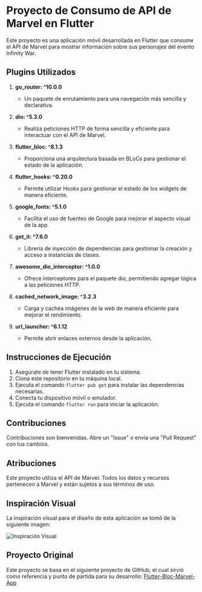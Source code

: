 # Proyecto de Consumo de API de Marvel en Flutter

Este proyecto es una aplicación móvil desarrollada en Flutter que consume el API de Marvel para mostrar información sobre sus personajes del evento Infinity War.

## Plugins Utilizados

1. **go_router: ^10.0.0**
   - Un paquete de enrutamiento para una navegación más sencilla y declarativa.

2. **dio: ^5.3.0**
   - Realiza peticiones HTTP de forma sencilla y eficiente para interactuar con el API de Marvel.

3. **flutter_bloc: ^8.1.3**
   - Proporciona una arquitectura basada en BLoCs para gestionar el estado de la aplicación.

4. **flutter_hooks: ^0.20.0**
   - Permite utilizar Hooks para gestionar el estado de los widgets de manera eficiente.

5. **google_fonts: ^5.1.0**
   - Facilita el uso de fuentes de Google para mejorar el aspecto visual de la app.

6. **get_it: ^7.6.0**
   - Librería de inyección de dependencias para gestionar la creación y acceso a instancias de clases.

7. **awesome_dio_interceptor: ^1.0.0**
   - Ofrece interceptores para el paquete dio, permitiendo agregar lógica a las peticiones HTTP.

8. **cached_network_image: ^3.2.3**
   - Carga y cachéa imágenes de la web de manera eficiente para mejorar el rendimiento.

9. **url_launcher: ^6.1.12**
   - Permite abrir enlaces externos desde la aplicación.

## Instrucciones de Ejecución

1. Asegúrate de tener Flutter instalado en tu sistema.
2. Clona este repositorio en tu máquina local.
3. Ejecuta el comando `flutter pub get` para instalar las dependencias necesarias.
4. Conecta tu dispositivo móvil o emulador.
5. Ejecuta el comando `flutter run` para iniciar la aplicación.

## Contribuciones

Contribuciones son bienvenidas. Abre un "Issue" o envía una "Pull Request" con tus cambios.

## Atribuciones

Este proyecto utiliza el API de Marvel. Todos los datos y recursos pertenecen a Marvel y están sujetos a sus términos de uso.

## Inspiración Visual

La inspiración visual para el diseño de esta aplicación se tomó de la siguiente imagen:

![Inspiración Visual](https://flutterawesome.com/content/images/2022/08/Code-2022-12-54-49.jpg)

## Proyecto Original

Este proyecto se basa en el siguiente proyecto de GitHub, el cual sirvió como referencia y punto de partida para su desarrollo:
[Flutter-Bloc-Marvel-App](https://github.com/Ansh-Rathod/Flutter-Bloc-Marvel-App.git)